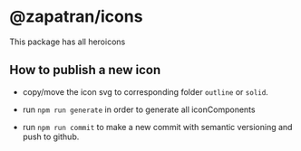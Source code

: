 # @zapatran/icons

This package has all heroicons

## How to publish a new icon

- copy/move the icon svg to corresponding folder `outline` or `solid`.

- run `npm run generate` in order to generate all iconComponents

- run `npm run commit` to make a new commit with semantic versioning and push to github.

